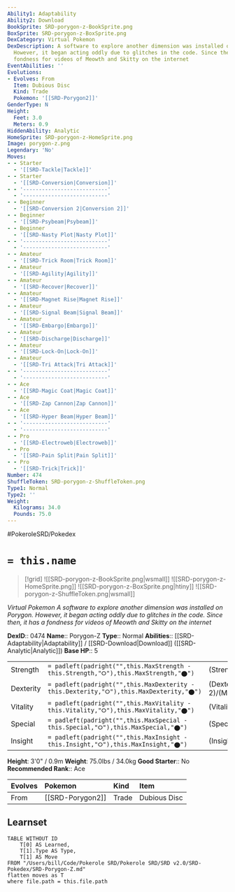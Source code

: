 ```yaml
---
Ability1: Adaptability
Ability2: Download
BookSprite: SRD-porygon-z-BookSprite.png
BoxSprite: SRD-porygon-z-BoxSprite.png
DexCategory: Virtual Pokemon
DexDescription: A software to explore another dimension was installed on Porygon.
  However, it began acting oddly due to glitches in the code. Since then, it has a
  fondness for videos of Meowth and Skitty on the internet
EventAbilities: ''
Evolutions:
- Evolves: From
  Item: Dubious Disc
  Kind: Trade
  Pokemon: '[[SRD-Porygon2]]'
GenderType: N
Height:
  Feet: 3.0
  Meters: 0.9
HiddenAbility: Analytic
HomeSprite: SRD-porygon-z-HomeSprite.png
Image: porygon-z.png
Legendary: 'No'
Moves:
- - Starter
  - '[[SRD-Tackle|Tackle]]'
- - Starter
  - '[[SRD-Conversion|Conversion]]'
- - '---------------------------'
  - '---------------------------'
- - Beginner
  - '[[SRD-Conversion 2|Conversion 2]]'
- - Beginner
  - '[[SRD-Psybeam|Psybeam]]'
- - Beginner
  - '[[SRD-Nasty Plot|Nasty Plot]]'
- - '---------------------------'
  - '---------------------------'
- - Amateur
  - '[[SRD-Trick Room|Trick Room]]'
- - Amateur
  - '[[SRD-Agility|Agility]]'
- - Amateur
  - '[[SRD-Recover|Recover]]'
- - Amateur
  - '[[SRD-Magnet Rise|Magnet Rise]]'
- - Amateur
  - '[[SRD-Signal Beam|Signal Beam]]'
- - Amateur
  - '[[SRD-Embargo|Embargo]]'
- - Amateur
  - '[[SRD-Discharge|Discharge]]'
- - Amateur
  - '[[SRD-Lock-On|Lock-On]]'
- - Amateur
  - '[[SRD-Tri Attack|Tri Attack]]'
- - '---------------------------'
  - '---------------------------'
- - Ace
  - '[[SRD-Magic Coat|Magic Coat]]'
- - Ace
  - '[[SRD-Zap Cannon|Zap Cannon]]'
- - Ace
  - '[[SRD-Hyper Beam|Hyper Beam]]'
- - '---------------------------'
  - '---------------------------'
- - Pro
  - '[[SRD-Electroweb|Electroweb]]'
- - Pro
  - '[[SRD-Pain Split|Pain Split]]'
- - Pro
  - '[[SRD-Trick|Trick]]'
Number: 474
ShuffleToken: SRD-porygon-z-ShuffleToken.png
Type1: Normal
Type2: ''
Weight:
  Kilograms: 34.0
  Pounds: 75.0
---
```


#PokeroleSRD/Pokedex

# `= this.name`

> [!grid]
> ![[SRD-porygon-z-BookSprite.png|wsmall]]
> ![[SRD-porygon-z-HomeSprite.png]]
> ![[SRD-porygon-z-BoxSprite.png|htiny]]
> ![[SRD-porygon-z-ShuffleToken.png|wsmall]]


*Virtual Pokemon*
*A software to explore another dimension was installed on Porygon. However, it began acting oddly due to glitches in the code. Since then, it has a fondness for videos of Meowth and Skitty on the internet*

**DexID**:: 0474
**Name**:: Porygon-Z
**Type**:: Normal
**Abilities**:: [[SRD-Adaptability|Adaptability]] / [[SRD-Download|Download]] ([[SRD-Analytic|Analytic]])
**Base HP**:: 5

|           |                                                                                        |                                          |
| --------- | -------------------------------------------------------------------------------------- | ---------------------------------------- |
| Strength  | `= padleft(padright("",this.MaxStrength - this.Strength,"⭘"),this.MaxStrength,"⬤")`    | (Strength::2)/(MaxStrength::5)   |
| Dexterity | `= padleft(padright("",this.MaxDexterity - this.Dexterity,"⭘"),this.MaxDexterity,"⬤")` | (Dexterity:: 2)/(MaxDexterity::5) |
| Vitality  | `= padleft(padright("",this.MaxVitality - this.Vitality,"⭘"),this.MaxVitality,"⬤")`    | (Vitality::2)/(MaxVitality::5)   |
| Special   | `= padleft(padright("",this.MaxSpecial - this.Special,"⭘"),this.MaxSpecial,"⬤")`       | (Special::3)/(MaxSpecial::7)     |
| Insight   | `= padleft(padright("",this.MaxInsight - this.Insight,"⭘"),this.MaxInsight,"⬤")`       | (Insight::2)/(MaxInsight::5)     |

**Height**: 3'0" / 0.9m
**Weight**: 75.0lbs / 34.0kg
**Good Starter**:: No
**Recommended Rank**:: Ace

| Evolves   | Pokemon          | Kind   | Item         |
|:----------|:-----------------|:-------|:-------------|
| From      | [[SRD-Porygon2]] | Trade  | Dubious Disc |

## Learnset

```dataview
TABLE WITHOUT ID
    T[0] AS Learned,
    T[1].Type AS Type,
    T[1] AS Move
FROM "/Users/bill/Code/Pokerole SRD/Pokerole SRD/SRD v2.0/SRD-Pokedex/SRD-Porygon-Z.md"
flatten moves as T
where file.path = this.file.path
```
